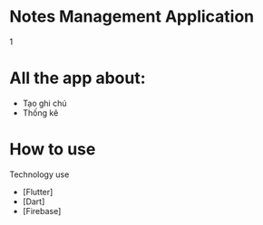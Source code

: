 # Notes Management Application
1
# All the app about:

- Tạo ghi chú
- Thống kê
# How to use

Technology use

- [Flutter]
- [Dart]
- [Firebase]
